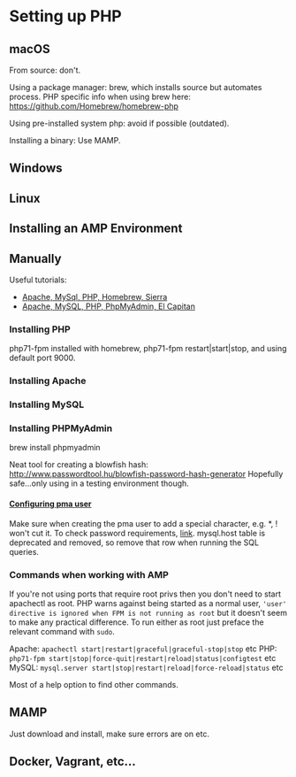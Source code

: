 # Setting up PHP

## macOS

From source: don't.

Using a package manager: brew, which installs source but automates process.
PHP specific info when using brew here: https://github.com/Homebrew/homebrew-php

Using pre-installed system php: avoid if possible (outdated).

Installing a binary: Use MAMP.

## Windows

## Linux

## __Installing an AMP Environment__

## Manually

Useful tutorials:

* [Apache, MySql, PHP, Homebrew, Sierra](https://lukearmstrong.github.io/2016/12/setup-apache-mysql-php-homebrew-macos-sierra/)
* [Apache, MySQL, PHP, PhpMyAdmin, El Capitan](https://maltronic.io/2016/10/23/easily-install-php-with-apache-mysql-and-phpmyadmin-on-mac-os-x-el-capitan/)

### Installing PHP

php71-fpm installed with homebrew, php71-fpm restart|start|stop, and using default port 9000.

### Installing Apache

### Installing MySQL

### Installing PHPMyAdmin

brew install phpmyadmin

Neat tool for creating a blowfish hash: http://www.passwordtool.hu/blowfish-password-hash-generator
Hopefully safe...only using in a testing environment though.

#### [Configuring pma user](http://foundationphp.com/tutorials/pma_config.php)

Make sure when creating the pma user to add a special character, e.g. *, ! won't cut it. To check password requirements, [link](https://gsuartana.wordpress.com/2016/08/18/mysql-error-1819-hy000-your-password-does-not-satisfy-the-current-policy-requirements/).
mysql.host table is deprecated and removed, so remove that row when running the SQL queries.

### Commands when working with AMP

If you're not using ports that require root privs then you don't need to start apachectl as root.
PHP warns against being started as a normal user, `'user' directive is ignored when FPM is not running as root` but it doesn't seem to make any practical difference. To run either as root just preface the relevant command with `sudo`.

Apache: `apachectl start|restart|graceful|graceful-stop|stop` etc
PHP: `php71-fpm start|stop|force-quit|restart|reload|status|configtest` etc
MySQL: `mysql.server start|stop|restart|reload|force-reload|status` etc

Most of a help option to find other commands.

## MAMP

Just download and install, make sure errors are on etc.

## Docker, Vagrant, etc...